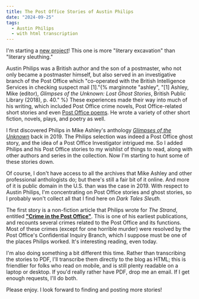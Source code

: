 ```yaml
---
title: The Post Office Stories of Austin Philips
date: "2024-09-25"
tags: 
  - Austin Philips
  - with html transcription
---
```


I'm starting a [new project](/pages/austin-philips/)! This one is more "literary excavation" than "literary sleuthing."

Austin Philips was a British author and the son of a postmaster, who not only became a postmaster himself, but also served in an investigative branch of the Post Office which "co-operated with the British Intelligence Services in checking suspect mail [1]."{% marginnote "ashley", "[1] Ashley, Mike (editor), *Glimpses of the Unknown: Lost Ghost Stories*, British Public Library (2018), p. 40." %} These experiences made their way into much of his writing, which included Post Office crime novels, Post Office-related short stories and even [Post Office poems](https://www.poetryexplorer.net/poem.php?id=10115327). He wrote a variety of other short fiction, novels, plays, and poetry as well.

I first discovered Philips in Mike Ashley's anthology [*Glimpses of the Unknown*](https://multoghost.wordpress.com/2019/01/01/reading-glimpses-of-the-unknown/) back in 2019. The Philips selection was indeed a Post Office ghost story, and the idea of a Post Office Investigator intrigued me. So I added Philips and his Post Office stories to my wishlist of things to read, along with other authors and series in the collection. Now I'm starting to hunt some of these stories down.

Of course, I don't have access to all the archives that Mike Ashley and other professional anthologists do; but there's still a fair bit of it online. And more of it is public domain in the U.S. than was the case in 2019. With respect to Austin Philips, I'm concentrating on Post Office stories and ghost stories, so I probably won't collect all that I find here on *Dark Tales Sleuth.*

The first story is a non-fiction article that Philips wrote for *The Strand*, entitled [**"Crime in the Post Office"**](/austin-philips/crime-in-the-post-office/). This is one of his earliest publications, and recounts several crimes related to the Post Office and its functions. Most of these crimes (except for one horrible murder) were resolved by the Post Office's Confidential Inquiry Branch, which I suppose must be one of the places Philips worked.  It's interesting reading, even today.

I'm also doing something a bit different this time. Rather than transcribing the stories to PDF, I'll transcribe them directly to the blog as HTML; this is friendlier for folks who read on mobile, and is still plenty readable on a laptop or desktop. If you'd really rather have PDF, drop me an email. If I get enough requests, I'll do both.

Please enjoy. I look forward to finding and posting more stories!